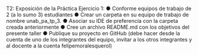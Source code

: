 T2: Exposición de la Práctica
Ejercicio 1:
● Conforme equipos de trabajo de 2 (a lo sumo 3) estudiantes
● Crear un carpeta en su equipo de trabajo de nombre unab_pa_tp_3.
● Asociar su IDE de preferencia con la carpeta creada anteriormente
● Cree un archivo README.md con los objetivos del presente taller
● Publique su proyecto en GitHub (debe hacer desde la cuenta de uno de los integrantes del equipo,
invitar a los otros integrantes y al docente a la cuenta felipemoralesquerol)